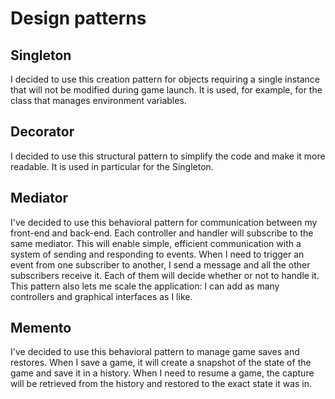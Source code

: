 # Design patterns

## Singleton

I decided to use this creation pattern for objects requiring a single instance that will not be modified during game
launch. It is used, for example, for the class that manages environment variables.

## Decorator

I decided to use this structural pattern to simplify the code and make it more readable. It is used in particular for
the Singleton.

## Mediator

I've decided to use this behavioral pattern for communication between my front-end and back-end. Each controller and
handler will subscribe to the same mediator. This will enable simple, efficient communication with a system of sending
and responding to events. When I need to trigger an event from one subscriber to another, I send a message and all the
other subscribers receive it. Each of them will decide whether or not to handle it. This pattern also lets me scale the
application: I can add as many controllers and graphical interfaces as I like.

## Memento

I've decided to use this behavioral pattern to manage game saves and restores. When I save a game, it will create a
snapshot of the state of the game and save it in a history. When I need to resume a game, the capture will be retrieved
from the history and restored to the exact state it was in.
